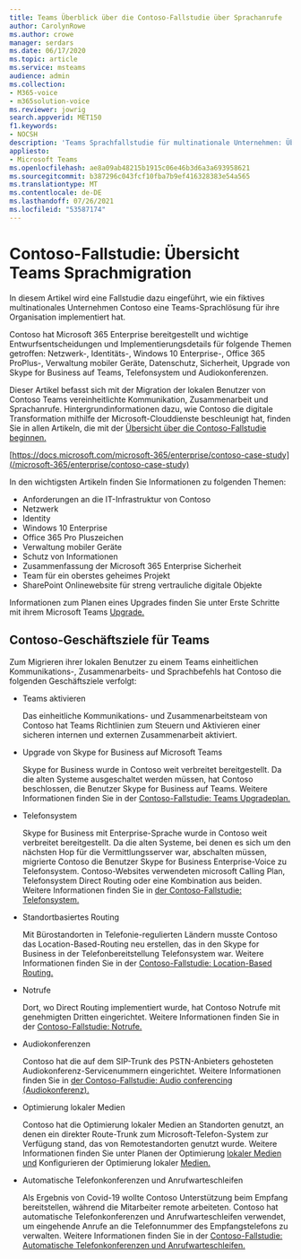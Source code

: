 ```yaml
---
title: Teams Überblick über die Contoso-Fallstudie über Sprachanrufe
author: CarolynRowe
ms.author: crowe
manager: serdars
ms.date: 06/17/2020
ms.topic: article
ms.service: msteams
audience: admin
ms.collection:
- M365-voice
- m365solution-voice
ms.reviewer: jowrig
search.appverid: MET150
f1.keywords:
- NOCSH
description: 'Teams Sprachfallstudie für multinationale Unternehmen: Übersicht über die Sprachmigration'
appliesto:
- Microsoft Teams
ms.openlocfilehash: ae8a09ab48215b1915c06e46b3d6a3a693958621
ms.sourcegitcommit: b387296c043fcf10fba7b9ef416328383e54a565
ms.translationtype: MT
ms.contentlocale: de-DE
ms.lasthandoff: 07/26/2021
ms.locfileid: "53587174"
---
```

# <a name="contoso-case-study-teams-voice-migration-overview"></a>Contoso-Fallstudie: Übersicht Teams Sprachmigration

In diesem Artikel wird eine Fallstudie dazu eingeführt, wie ein fiktives multinationales Unternehmen Contoso eine Teams-Sprachlösung für ihre Organisation implementiert hat.

Contoso hat Microsoft 365 Enterprise bereitgestellt und wichtige Entwurfsentscheidungen und Implementierungsdetails für folgende Themen getroffen: Netzwerk-, Identitäts-, Windows 10 Enterprise-, Office 365 ProPlus-, Verwaltung mobiler Geräte, Datenschutz, Sicherheit, Upgrade von Skype for Business auf Teams, Telefonsystem und Audiokonferenzen.  

Dieser Artikel befasst sich mit der Migration der lokalen Benutzer von Contoso Teams vereinheitlichte Kommunikation, Zusammenarbeit und Sprachanrufe. Hintergrundinformationen dazu, wie Contoso die digitale Transformation mithilfe der Microsoft-Clouddienste beschleunigt hat, finden Sie in allen Artikeln, die mit der [Übersicht über die Contoso-Fallstudie beginnen.](/microsoft-365/enterprise/contoso-case-study)

[https://docs.microsoft.com/microsoft-365/enterprise/contoso-case-study](/microsoft-365/enterprise/contoso-case-study) 

In den wichtigsten Artikeln finden Sie Informationen zu folgenden Themen:  

- Anforderungen an die IT-Infrastruktur von Contoso
- Netzwerk
- Identity
- Windows 10 Enterprise
- Office 365 Pro Pluszeichen
- Verwaltung mobiler Geräte
- Schutz von Informationen
- Zusammenfassung der Microsoft 365 Enterprise Sicherheit
- Team für ein oberstes geheimes Projekt
- SharePoint Onlinewebsite für streng vertrauliche digitale Objekte

Informationen zum Planen eines Upgrades finden Sie unter Erste Schritte mit ihrem Microsoft Teams [Upgrade.](upgrade-start-here.md)

## <a name="contoso-business-goals-for-teams"></a>Contoso-Geschäftsziele für Teams

Zum Migrieren ihrer lokalen Benutzer zu einem Teams einheitlichen Kommunikations-, Zusammenarbeits- und Sprachbefehls hat Contoso die folgenden Geschäftsziele verfolgt:

- Teams aktivieren 

  Das einheitliche Kommunikations- und Zusammenarbeitsteam von Contoso hat Teams Richtlinien zum Steuern und Aktivieren einer sicheren internen und externen Zusammenarbeit aktiviert. 

- Upgrade von Skype for Business auf Microsoft Teams 

  Skype for Business wurde in Contoso weit verbreitet bereitgestellt. Da die alten Systeme ausgeschaltet werden müssen, hat Contoso beschlossen, die Benutzer Skype for Business auf Teams. Weitere Informationen finden Sie in der [Contoso-Fallstudie: Teams Upgradeplan.](voice-case-study-migration-plan.md)

- Telefonsystem  

  Skype for Business mit Enterprise-Sprache wurde in Contoso weit verbreitet bereitgestellt. Da die alten Systeme, bei denen es sich um den nächsten Hop für die Vermittlungsserver war, abschalten müssen, migrierte Contoso die Benutzer Skype for Business Enterprise-Voice zu Telefonsystem. Contoso-Websites verwendeten microsoft Calling Plan, Telefonsystem Direct Routing oder eine Kombination aus beiden. Weitere Informationen finden Sie in [der Contoso-Fallstudie: Telefonsystem.](voice-case-study-phone-system.md)

- Standortbasiertes Routing 

  Mit Bürostandorten in Telefonie-regulierten Ländern musste Contoso das Location-Based-Routing neu erstellen, das in den Skype for Business in der Telefonbereitstellung Telefonsystem war. Weitere Informationen finden Sie in der [Contoso-Fallstudie: Location-Based Routing.](voice-case-study-location-based-routing.md)

- Notrufe 

  Dort, wo Direct Routing implementiert wurde, hat Contoso Notrufe mit genehmigten Dritten eingerichtet. Weitere Informationen finden Sie in der [Contoso-Fallstudie: Notrufe.](voice-case-study-emergency-calling.md)

- Audiokonferenzen 

  Contoso hat die auf dem SIP-Trunk des PSTN-Anbieters gehosteten Audiokonferenz-Servicenummern eingerichtet. Weitere Informationen finden Sie in [der Contoso-Fallstudie: Audio conferencing (Audiokonferenz).](voice-case-study-audio-conferencing.md) 

- Optimierung lokaler Medien 

  Contoso hat die Optimierung lokaler Medien an Standorten genutzt, an denen ein direkter Route-Trunk zum Microsoft-Telefon-System zur Verfügung stand, das von Remotestandorten genutzt wurde. Weitere Informationen finden Sie unter Planen der Optimierung [lokaler Medien und](direct-routing-media-optimization.md) Konfigurieren der Optimierung lokaler [Medien.](direct-routing-media-optimization-configure.md)

- Automatische Telefonkonferenzen und Anrufwarteschleifen

  Als Ergebnis von Covid-19 wollte Contoso Unterstützung beim Empfang bereitstellen, während die Mitarbeiter remote arbeiteten. Contoso hat automatische Telefonkonferenzen und Anrufwarteschleifen verwendet, um eingehende Anrufe an die Telefonnummer des Empfangstelefons zu verwalten. Weitere Informationen finden Sie in der [Contoso-Fallstudie: Automatische Telefonkonferenzen und Anrufwarteschleifen.](voice-case-study-call-queues.md)
